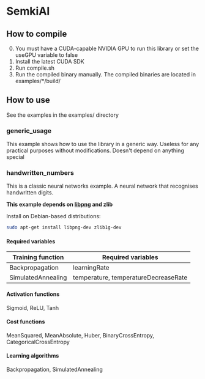 # SemkiAI
## How to compile
0. You must have a CUDA-capable NVIDIA GPU to run this library or set the useGPU variable to false
1. Install the latest CUDA SDK
2. Run compile.sh
3. Run the compiled binary manually. The compiled binaries are located in examples/*/build/
## How to use
See the examples in the examples/ directory
### generic_usage
This example shows how to use the library in a generic way. Useless for any practical purposes without modifications.
Doesn't depend on anything special
### handwritten_numbers
This is a classic neural networks example. A neural network that recognises handwritten digits.

**This example depends on [libpng](http://www.libpng.org/pub/png/libpng.html) and zlib**

Install on Debian-based distributions:
```bash
sudo apt-get install libpng-dev zlib1g-dev
```
<!-- 1. Create an instance of the Perceptron class ```Perceptron perceptron;```
2. Set the amount of layers ```perceptron.layers = 6;```
3. Set the useGPU variable to false if you don't have a CUDA-capable NVIDIA GPU ```perceptron.useGPU = false;```
4. Initialize CUDA ```perceptron.InitCuda();```
5. Initialize neuronsConfig.
   ```c++
   for (int i = 0; i < perceptron.layers; i++)
   {
      perceptron.neuronsConfig[i] = 123;
   }
   ```
6. Initialize the perceptron ```perceptron.Init();```
7. Run a training cycle
   1. Set the right answer 
   ```c++
   double rightAnswer[perceptron.neuronsConfig[perceptron.layers-1]];
   perceptron.rightAnswer = rightAnswer;
   for (int i = 0; i < perceptron.neuronsConfig[perceptron.layers-1]; i++)
   {
      perceptron.rightAnswer[i] = 0.27158953;
   }
   ```
   2. Set the [required variables](#required-variables) for your chosen training function. Example for Backpropagation: ```perceptron.learningRate = 1.0;```
   3. Call the Train function (See also: [Activation functions](#activation-functions), [Cost functions](#cost-functions), [Learning algorithms](#learning-algorithms)) ```perceptron.Train(ActivationFunction, CostFunction, LearningAlgorithm);```
8. Save your weights to a file. The weights are located in the weights directory ```perceptron.SaveWeights("NameOfTheWeightsFile");``` -->

#### Required variables
| Training function | Required variables |
| --- | --- |
| Backpropagation | learningRate |
| SimulatedAnnealing | temperature, temperatureDecreaseRate |
#### Activation functions
Sigmoid, ReLU, Tanh
#### Cost functions
MeanSquared, MeanAbsolute, Huber, BinaryCrossEntropy, CategoricalCrossEntropy
#### Learning algorithms
Backpropagation, SimulatedAnnealing
